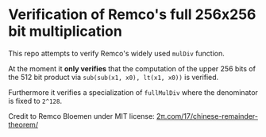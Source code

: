 # Verification of Remco's full 256x256 bit multiplication

This repo attempts to verify Remco's widely used `mulDiv` function.

At the moment it **only verifies** that the computation of the upper 256 bits of the 512 bit product
via `sub(sub(x1, x0), lt(x1, x0))` is verified.

Furthermore it verifies a specialization of `fullMulDiv` where the denominator is fixed to `2^128`.

Credit to Remco Bloemen under MIT license: [2π.com/17/chinese-remainder-theorem/](https://xn--2-umb.com/17/chinese-remainder-theorem/)
